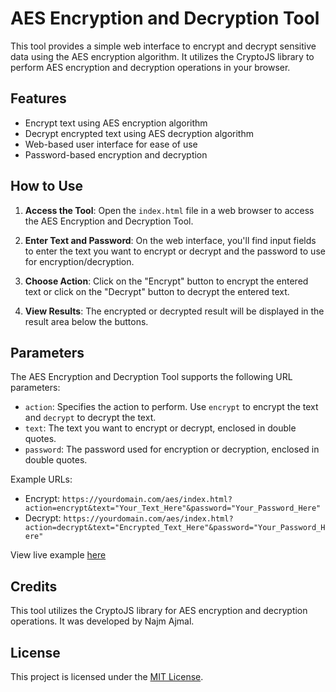 # AES Encryption and Decryption Tool

This tool provides a simple web interface to encrypt and decrypt sensitive data using the AES encryption algorithm. It utilizes the CryptoJS library to perform AES encryption and decryption operations in your browser.

## Features

- Encrypt text using AES encryption algorithm
- Decrypt encrypted text using AES decryption algorithm
- Web-based user interface for ease of use
- Password-based encryption and decryption

## How to Use

1. **Access the Tool**: Open the `index.html` file in a web browser to access the AES Encryption and Decryption Tool.

2. **Enter Text and Password**: On the web interface, you'll find input fields to enter the text you want to encrypt or decrypt and the password to use for encryption/decryption.

3. **Choose Action**: Click on the "Encrypt" button to encrypt the entered text or click on the "Decrypt" button to decrypt the entered text.

4. **View Results**: The encrypted or decrypted result will be displayed in the result area below the buttons.

## Parameters

The AES Encryption and Decryption Tool supports the following URL parameters:

- `action`: Specifies the action to perform. Use `encrypt` to encrypt the text and `decrypt` to decrypt the text.
- `text`: The text you want to encrypt or decrypt, enclosed in double quotes.
- `password`: The password used for encryption or decryption, enclosed in double quotes.

Example URLs:
- Encrypt: `https://yourdomain.com/aes/index.html?action=encrypt&text="Your_Text_Here"&password="Your_Password_Here"`
- Decrypt: `https://yourdomain.com/aes/index.html?action=decrypt&text="Encrypted_Text_Here"&password="Your_Password_Here"`

View live example [here](https://github.com/NajmAjmal/aes)

## Credits

This tool utilizes the CryptoJS library for AES encryption and decryption operations. It was developed by Najm Ajmal.

## License

This project is licensed under the [MIT License](LICENSE).
